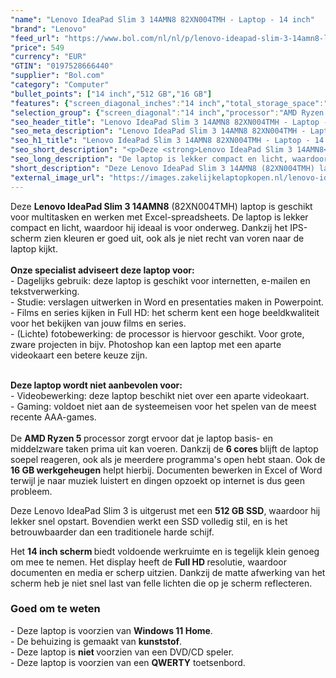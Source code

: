 ```yaml
---
"name": "Lenovo IdeaPad Slim 3 14AMN8 82XN004TMH - Laptop - 14 inch"
"brand": "Lenovo"
"feed_url": "https://www.bol.com/nl/nl/p/lenovo-ideapad-slim-3-14amn8-laptop-14-inch/9300000151986261"
"price": 549
"currency": "EUR"
"GTIN": "0197528666440"
"supplier": "Bol.com"
"category": "Computer"
"bullet_points": ["14 inch","512 GB","16 GB"]
"features": {"screen_diagonal_inches":"14 inch","total_storage_space":"512 GB","memory_size":"16 GB"}
"selection_group": {"screen_diagonal":"14 inch","processor":"AMD Ryzen 5","changed_price_past_3_days":false,"product_family":"Ideapad"}
"seo_header_title": "Lenovo IdeaPad Slim 3 14AMN8 82XN004TMH - Laptop - 14 inch"
"seo_meta_description": "Lenovo IdeaPad Slim 3 14AMN8 82XN004TMH - Laptop - 14 inch"
"seo_h1_title": "Lenovo IdeaPad Slim 3 14AMN8 82XN004TMH - Laptop - 14 inch"
"seo_short_description": "<p>Deze <strong>Lenovo IdeaPad Slim 3 14AMN8</strong> (82XN004TMH) laptop is geschikt voor multitasken en werken met Excel-spreadsheets."
"seo_long_description": "De laptop is lekker compact en licht, waardoor hij ideaal is voor onderweg. Dankzij het IPS-scherm zien kleuren er goed uit, ook als je niet recht van voren naar de laptop kijkt. <br /><br /><strong>Onze specialist adviseert deze laptop voor:</strong><br />- Dagelijks gebruik: deze laptop is geschikt voor internetten, e-mailen en tekstverwerking. <br />- Studie: verslagen uitwerken in Word en presentaties maken in Powerpoint. <br />- Films en series kijken in Full HD: het scherm kent een hoge beeldkwaliteit voor het bekijken van jouw films en series. <br />- (Lichte) fotobewerking: de processor is hiervoor geschikt. Voor grote, zware projecten in bijv. Photoshop kan een laptop met een aparte videokaart een betere keuze zijn. </p> <p><br /><strong>Deze laptop wordt niet aanbevolen voor:</strong><br />- Videobewerking: deze laptop beschikt niet over een aparte videokaart. <br />- Gaming: voldoet niet aan de systeemeisen voor het spelen van de meest recente AAA-games. <br /><br />De <strong>AMD Ryzen 5 </strong>processor zorgt ervoor dat je laptop basis- en middelzware taken prima uit kan voeren. Dankzij de <strong>6 cores </strong>blijft de laptop soepel reageren, ook als je meerdere programma's open hebt staan. Ook de <strong>16 GB werkgeheugen</strong> helpt hierbij. Documenten bewerken in Excel of Word terwijl je naar muziek luistert en dingen opzoekt op internet is dus geen probleem. </p> <p>Deze Lenovo IdeaPad Slim 3 is uitgerust met een <strong>512 GB SSD</strong>, waardoor hij lekker snel opstart. Bovendien werkt een SSD volledig stil, en is het betrouwbaarder dan een traditionele harde schijf. </p> <p>Het <strong>14 inch scherm </strong>biedt voldoende werkruimte en is tegelijk klein genoeg om mee te nemen. Het display heeft de <strong>Full HD </strong>resolutie, waardoor documenten en media er scherp uitzien. Dankzij de matte afwerking van het scherm heb je niet snel last van felle lichten die op je scherm reflecteren. </p> <h3>Goed om te weten</h3> <p>- Deze laptop is voorzien van <strong>Windows 11 Home</strong>. <br />- De behuizing is gemaakt van <strong>kunststof</strong>. <br />- Deze laptop is <strong>niet </strong>voorzien van een DVD/CD speler. <br />- Deze laptop is voorzien van een <strong>QWERTY</strong> toetsenbord. </p>"
"short_description": "Deze Lenovo IdeaPad Slim 3 14AMN8 (82XN004TMH) laptop is geschikt voor multitasken en werken met Excel-spreadsheets. De laptop is lekker compact en licht, waardoor hij ideaal is voor onderweg. Dankzij het IPS-scherm zien kleuren er goed uit, ook als je niet recht van voren naar de laptop kijkt. Onze specialist adviseert deze laptop voor: - Dagelijks gebruik: deze laptop is geschikt voor internetten, e-mailen en tekstverwerking. - Studie: verslagen uitwerken in Word en presentaties maken in Powerpoint. - Films en series kijken in Full HD: het scherm kent een hoge beeldkwaliteit voor het bekijken van jouw films en series. - (Lichte) fotobewerking: de processor is hiervoor geschikt. Voor grote, zware projecten in bijv. Photoshop kan een laptop met een aparte videokaart een betere keuze zijn. Deze laptop wordt niet aanbevolen voor: - Videobewerking: deze laptop beschikt niet over een aparte videokaart. - Gaming: voldoet niet aan de systeemeisen voor het spelen van de meest recente AAA-games. De AMD Ryzen 5 processor zorgt ervoor dat je laptop basis- en middelzware taken prima uit kan voeren. Dankzij de 6 cores blijft de laptop soepel reageren, ook als je meerdere programma's open hebt staan. Ook de 16 GB werkgeheugen helpt hierbij. Documenten bewerken in Excel of Word terwijl je naar muziek luistert en dingen opzoekt op internet is dus geen probleem. Deze Lenovo IdeaPad Slim 3 is uitgerust met een 512 GB SSD, waardoor hij lekker snel opstart. Bovendien werkt een SSD volledig stil, en is het betrouwbaarder dan een traditionele harde schijf. Het 14 inch scherm biedt voldoende werkruimte en is tegelijk klein genoeg om mee te nemen. Het display heeft de Full HD resolutie, waardoor documenten en media er scherp uitzien. Dankzij de matte afwerking van het scherm heb je niet snel last van felle lichten die op je scherm reflecteren. Goed om te weten - Deze laptop is voorzien van Windows 11 Home. - De behuizing is gemaakt van kunststof. - Deze laptop is niet voorzien van een DVD/CD speler. - Deze laptop is voorzien van een QWERTY toetsenbord."
"external_image_url": "https://images.zakelijkelaptopkopen.nl/lenovo-ideapad-slim-3-14amn8-laptop-14-inch.webp"
---
```


<p>Deze <strong>Lenovo IdeaPad Slim 3 14AMN8</strong> (82XN004TMH) laptop is geschikt voor multitasken en werken met Excel-spreadsheets. De laptop is lekker compact en licht, waardoor hij ideaal is voor onderweg. Dankzij het IPS-scherm zien kleuren er goed uit, ook als je niet recht van voren naar de laptop kijkt.<br /><br /><strong>Onze specialist adviseert deze laptop voor:</strong><br />- Dagelijks gebruik: deze laptop is geschikt voor internetten, e-mailen en tekstverwerking.<br />- Studie: verslagen uitwerken in Word en presentaties maken in Powerpoint.<br />- Films en series kijken in Full HD: het scherm kent een hoge beeldkwaliteit voor het bekijken van jouw films en series.<br />- (Lichte) fotobewerking: de processor is hiervoor geschikt. Voor grote, zware projecten in bijv. Photoshop kan een laptop met een aparte videokaart een betere keuze zijn.</p> <p><br /><strong>Deze laptop wordt niet aanbevolen voor:</strong><br />- Videobewerking: deze laptop beschikt niet over een aparte videokaart.<br />- Gaming: voldoet niet aan de systeemeisen voor het spelen van de meest recente AAA-games.<br /><br />De <strong>AMD Ryzen 5 </strong>processor zorgt ervoor dat je laptop basis- en middelzware taken prima uit kan voeren. Dankzij de <strong>6 cores </strong>blijft de laptop soepel reageren, ook als je meerdere programma's open hebt staan. Ook de <strong>16 GB werkgeheugen</strong> helpt hierbij. Documenten bewerken in Excel of Word terwijl je naar muziek luistert en dingen opzoekt op internet is dus geen probleem.</p> <p>Deze Lenovo IdeaPad Slim 3 is uitgerust met een <strong>512 GB SSD</strong>, waardoor hij lekker snel opstart. Bovendien werkt een SSD volledig stil, en is het betrouwbaarder dan een traditionele harde schijf.</p> <p>Het <strong>14 inch scherm </strong>biedt voldoende werkruimte en is tegelijk klein genoeg om mee te nemen. Het display heeft de <strong>Full HD </strong>resolutie, waardoor documenten en media er scherp uitzien. Dankzij de matte afwerking van het scherm heb je niet snel last van felle lichten die op je scherm reflecteren.</p> <h3>Goed om te weten</h3> <p>- Deze laptop is voorzien van <strong>Windows 11 Home</strong>.<br />- De behuizing is gemaakt van <strong>kunststof</strong>.<br />- Deze laptop is <strong>niet </strong>voorzien van een DVD/CD speler.<br />- Deze laptop is voorzien van een <strong>QWERTY</strong> toetsenbord.</p>